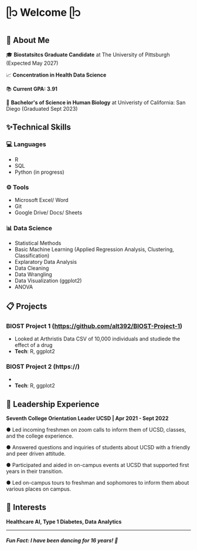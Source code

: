 # ᥫ᭡ Welcome ᥫ᭡

## 🌸 About Me 
🎓 **Biostatsitcs Graduate Candidate** at The University of Pittsburgh (Expected May 2027)

📈 **Concentration in Health Data Science**

📚 **Current GPA: 3.91**

🔬 **Bachelor's of Science in Human Biology** at Univeristy of California: San Diego (Graduated Sept 2023)

## ✨Technical Skills

### 💻 Languages
- R
- SQL 
- Python (in progress)

### ⚙️ Tools
- Microsoft Excel/ Word
- Git
- Google Drive/ Docs/ Sheets

### 📊 Data Science
- Statistical Methods
- Basic Machine Learning (Applied Regression Analysis, Clustering, Classification)
- Explaratory Data Analysis
- Data Cleaning
- Data Wrangling
- Data Visualization (ggplot2)
- ANOVA

## 📋 Projects

### BIOST Project 1 (https://github.com/alt392/BIOST-Project-1)
- Looked at Arthristis Data CSV of 10,000 individuals and studiede the effect of a drug
- **Tech**: R, ggplot2
### BIOST Project 2 (https://)
- 
- **Tech**: R, ggplot2

## 👑 Leadership Experience

**Seventh College Orientation Leader	UCSD | Apr 2021 - Sept 2022**

●	Led incoming freshmen on zoom calls to inform them of UCSD, classes, and the college experience.

●	Answered questions and inquiries of students about UCSD with a friendly and peer driven attitude.

●	Participated and aided in on-campus events at UCSD that supported first years in their transition.

●	Led on-campus tours to freshman and sophomores to inform them about various places on campus.

## 🪩 Interests
**Healthcare AI, Type 1 Diabetes, Data Analytics**

___
##### Fun Fact: I have been dancing for 16 years! 💃

